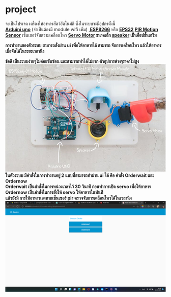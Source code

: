 # project
จะเป็นโปรเจค เครื่องให้อาหารสัตว์อัตโนมัติ
ซึ่งในระบบจะมีอุปกรดั้งนี้
  <br>
  <b><a href="https://store.arduino.cc/usa/arduino-uno-rev3">Arduini uno</b></a>
  (จำเป็นต้องมี module wifi เพิ่ม) ,<b><a href="https://store.arduino.cc/usa/arduino-uno-rev3">ESP8266</b></a> หรือ <b><a href="https://www.espressif.com/en/products/socs/esp8266">EPS32</b></a> 
<b><a href="https://learn.adafruit.com/pir-passive-infrared-proximity-motion-sensor">PIR Motion Sensor</b></a> เซ็นเซอร์จับตวามเคลื่อนไหว
<b><a href="https://www.myarduino.net/product/29/sg90-servo-motor-0-180-%E0%B8%AD%E0%B8%87%E0%B8%A8%E0%B8%B2">Servo Motor</a><b> ขนาดเล็ก
<b><a href="https://create.arduino.cc/projecthub/Rad_Silviu/speaker-with-arduino-be454c">speaker<a></b> เป็นอ็อปชั้นเสริม

การทำงานของตัวระบบ
สามารถสั่งผ่าน ui เพื่อให้อาหารได้
สามารถ จับการเครื่อนไหว แล้วให้อาหารเมื่อจับได้ในระยะเวลานึง

ข้อดี
เป็นระบบง่ายๆไม่ค่อยซับซ่อน และสามารถทำได้ไม่ยาก
ตัวอุปการต่างๆราคาไม่สูง
<br>
<img src="document/playdog_parts_M4twZRRocn.jpg">
<br>
  ในตัวระบบ มีคำสั่งในการทำงานอยู่ 2 แบบที่สามารถทำผ่าน ui ได้
  คือ คำสั่ง
    Orderwait
    และ Ordernow 
  <br>
  <b>Orderwait</b> เป็นคำสั่งในการหน่วงเวลาไว้ 30 วินาที ก่อนทำการเปิด servo เพื่อให้อาหาร
  <br>
  <b>Ordernow</b> เป็นคำสั่งในการสั่งให้ servo ให้อาหารในทันที
  <br>
  แล้วยังมี การให้อาหารเองหากเซ็นเซอร์ pir ตรวจจับการเคลื่อนไหวได้ในเวลานึง
<img src="document/ui.png">

